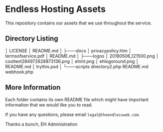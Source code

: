 # Endless Hosting Assets

This repository contains our assets that we use throughout the service.


## Directory Listing
│   LICENSE
│   README.md
│
├───docs
│       privacypolicy.htm
│       termsofservice.pdf
│       README.md
│
├───logos
│       20180506_121500.png
│       cooltext284972628873136.png
│       ehint.png
│       ehlogoround.png
│       README.md
│       trythis.psd
│
└───scripts
        directory2.php
        README.md
        webhook.php

## More Information
Each folder contains its own README file which might have important information that we would like you to read.

If you have any questions, please email `legal@theendlessweb.com`.

Thanks a bunch,
EH Administration